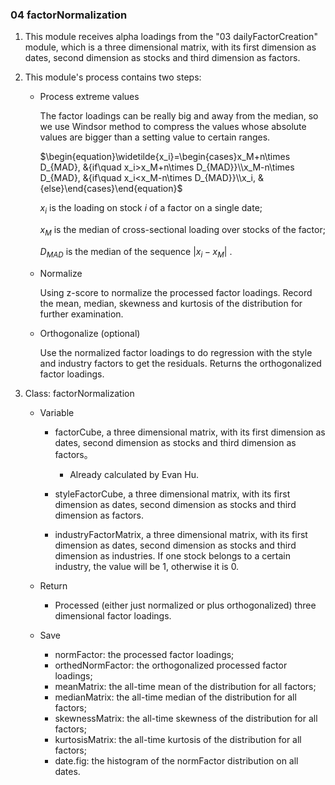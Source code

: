 ### 04 factorNormalization

1. This module receives alpha loadings from the "03 dailyFactorCreation" module, which is a three dimensional matrix, with its first dimension as dates, second dimension as stocks and third dimension as factors.

2. This module's process contains two steps:

   - Process extreme values

     The factor loadings can be really big and away from the median, so we use Windsor method to compress the values whose absolute values are bigger than a setting value to certain ranges.

     $\begin{equation}\widetilde{x_i}=\begin{cases}x_M+n\times D_{MAD}, &{if\quad x_i>x_M+n\times D_{MAD}}\\x_M-n\times D_{MAD}, &{if\quad x_i<x_M-n\times D_{MAD}}\\x_i, &{else}\end{cases}\end{equation}$ 

     $x_i$ is the loading on stock $i$  of a factor on a single date;

     $x_M$ is the median of cross-sectional loading over stocks of the factor;

     $D_{MAD}$ is the median of the sequence $|x_i-x_M|$ .

   - Normalize

     Using z-score to normalize the processed factor loadings. Record the mean, median, skewness and kurtosis of the distribution for further examination.
     
   - Orthogonalize (optional)

     Use the normalized factor loadings to do regression with the style and industry factors to get the residuals. Returns the orthogonalized factor loadings.

3. Class: factorNormalization

   - Variable
   
     - factorCube, a three dimensional matrix, with its first dimension as dates, second dimension as stocks and third dimension as factors。
       - Already calculated by Evan Hu.
     - styleFactorCube, a three dimensional matrix, with its first dimension as dates, second dimension as stocks and third dimension as factors.
   
     - industryFactorMatrix, a three dimensional matrix, with its first dimension as dates, second dimension as stocks and third dimension as industries. If one stock belongs to a certain industry, the value will be 1, otherwise it is 0.
   
   - Return
   
     - Processed (either just normalized or plus orthogonalized) three dimensional factor loadings.
   
   - Save
   
     - normFactor: the processed factor loadings;
     - orthedNormFactor: the orthogonalized processed factor loadings;
     - meanMatrix: the all-time mean of the distribution for all factors;
     - medianMatrix: the all-time median of the distribution for all factors;
     - skewnessMatrix: the all-time skewness of the distribution for all factors;
     - kurtosisMatrix: the all-time kurtosis of the distribution for all factors;
     - date.fig: the histogram of the normFactor distribution on all dates.
